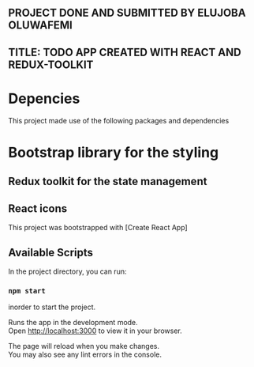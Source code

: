 ## PROJECT DONE AND SUBMITTED BY ELUJOBA OLUWAFEMI

## TITLE: TODO APP CREATED WITH REACT AND REDUX-TOOLKIT


# Depencies

This project made use of the following packages and dependencies
# Bootstrap library for the styling
## Redux toolkit for the state management
## React icons 

This project was bootstrapped with [Create React App]

## Available Scripts

In the project directory, you can run:

### `npm start`

inorder to start the project. 

Runs the app in the development mode.\
Open [http://localhost:3000](http://localhost:3000) to view it in your browser.

The page will reload when you make changes.\
You may also see any lint errors in the console.
